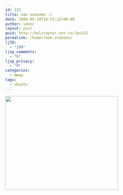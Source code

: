```yaml
---
id: 232
title: как знакомо :)
date: 2008-05-10T18:53:22+00:00
author: vanoc
layout: post
guid: http://helicopter.net.ru/?p=232
permalink: /humor/kak-znakomo/
ljID:
  - "199"
ljxp_comments:
  - "0"
ljxp_privacy:
  - "0"
categories:
  - юмор
tags:
  - ubuntu
---
```

<img style="border: 0pt none;" title="sudo" src="http://vanoc.ru/uploads/sudo.png" alt="" width="360" height="299" /></a>